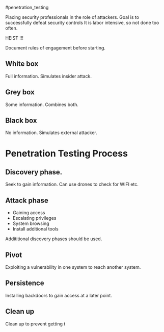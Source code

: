 #penetration_testing

Placing security professionals in the role of attackers. 
Goal is to successfully defeat security controls
It is labor intensive, so not done too often.

HEIST !!!

Document rules of engagement before starting.

## White box 
Full information. Simulates insider attack.

## Grey box 
Some information. Combines both.

## Black box 
No information. Simulates external attacker. 

# Penetration Testing Process

## Discovery phase.
Seek to gain information. Can use drones to check for WIFI etc. 

## Attack phase
- Gaining access
- Escalating privileges
- System browsing
- Install additional tools

Addititional discovery phases should be used. 

## Pivot
Exploiting a vulnerability in one system to reach another system.

## Persistence
Installing backdoors to gain access at a later point.

## Clean up
Clean up to prevent getting t